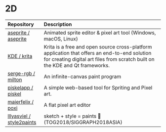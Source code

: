 # 2D

| Repository | Description |
| :-- | :-- |
| [aseprite / aseprite](https://github.com/aseprite/aseprite) | Animated sprite editor & pixel art tool (Windows, macOS, Linux)  |
| [KDE / krita](https://github.com/KDE/krita) | Krita is a free and open source cross-platform application that offers an end-to-end solution for creating digital art files from scratch built on the KDE and Qt frameworks. |
| [serge-rgb / milton](https://github.com/serge-rgb/milton) | An infinite-canvas paint program |
| [piskelapp / piskel](https://github.com/piskelapp/piskel) | A simple web-based tool for Spriting and Pixel art. |
[maierfelix / poxi](https://github.com/maierfelix/poxi) | A flat pixel art editor |
| [lllyasviel / style2paints](https://github.com/lllyasviel/style2paints) | sketch + style = paints 🎨 (TOG2018/SIGGRAPH2018ASIA) |
